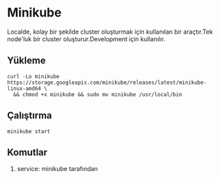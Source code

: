 # Minikube

Localde, kolay bir şekilde cluster oluşturmak için kullanılan bir araçtır.Tek node'luk bir cluster oluşturur.Development için kullanılır.

## Yükleme

```
curl -Lo minikube https://storage.googleapis.com/minikube/releases/latest/minikube-linux-amd64 \
  && chmod +x minikube && sudo mv minikube /usr/local/bin
```

## Çalıştırma

```
minikube start
```

## Komutlar

1. service: minikube tarafından 



